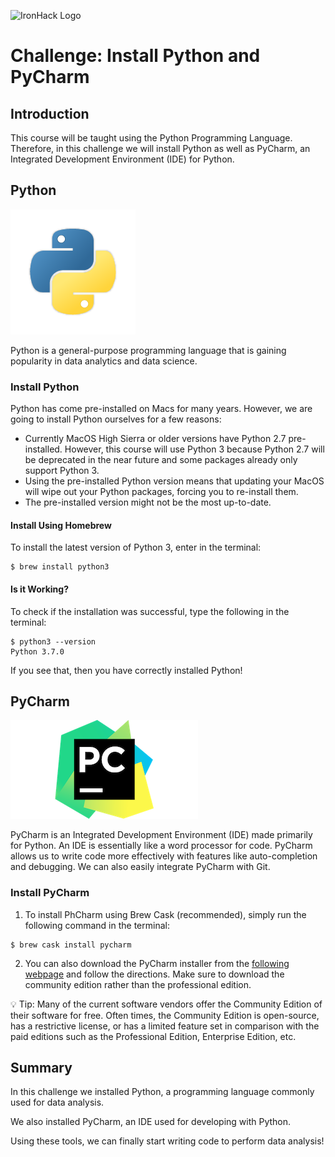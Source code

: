 ![IronHack Logo](https://s3-eu-west-1.amazonaws.com/ih-materials/uploads/upload_d5c5793015fec3be28a63c4fa3dd4d55.png)

# Challenge: Install Python and PyCharm

## Introduction

This course will be taught using the Python Programming Language. Therefore, in this challenge we will install Python as well as PyCharm, an Integrated Development Environment (IDE) for Python.

## Python

![Python](../../images/python.png)

Python is a general-purpose programming language that is gaining popularity in data analytics and data science.

### Install Python

Python has come pre-installed on Macs for many years. However, we are going to install Python ourselves for a few reasons:

* Currently MacOS High Sierra or older versions have Python 2.7 pre-installed. However, this course will use Python 3 because Python 2.7 will be deprecated in the near future and some packages already only support Python 3.
* Using the pre-installed Python version means that updating your MacOS will wipe out your Python packages, forcing you to re-install them.
* The pre-installed version might not be the most up-to-date.

#### Install Using Homebrew

To install the latest version of Python 3, enter in the terminal:

```
$ brew install python3
```

#### Is it Working?

To check if the installation was successful, type the following in the terminal:

```
$ python3 --version
Python 3.7.0
```

If you see that, then you have correctly installed Python!


## PyCharm

![PyCharm](../../images/pycharm.png)

PyCharm is an Integrated Development Environment (IDE) made primarily for Python. An IDE is essentially like a word processor for code. PyCharm allows us to write code more effectively with features like auto-completion and debugging. We can also easily integrate PyCharm with Git.

### Install PyCharm

1. To install PhCharm using Brew Cask (recommended), simply run the following command in the terminal:

```
$ brew cask install pycharm
```

2. You can also download the PyCharm installer from the [following webpage](https://www.jetbrains.com/pycharm/download/#section=mac) and follow the directions. Make sure to download the community edition rather than the professional edition.

:bulb: Tip: Many of the current software vendors offer the Community Edition of their software for free. Often times, the Community Edition is open-source, has a restrictive license, or has a limited feature set in comparison with the paid editions such as the Professional Edition, Enterprise Edition, etc.

## Summary

In this challenge we installed Python, a programming language commonly used for data analysis.

We also installed PyCharm, an IDE used for developing with Python.

Using these tools, we can finally start writing code to perform data analysis!

